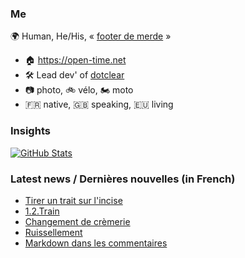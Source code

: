 ### Me

🌍 Human, He/His, « [footer de merde](https://open-time.net/post/2013/07/17/La-veritable-histoire-du-Footer-de-merde-) » 
* 🏠 https://open-time.net 
* 🛠️ Lead dev' of [dotclear](https://git.dotclear.org/dev/dotclear)
* 📷 photo, 🚲 vélo, 🏍️ moto 
* 🇫🇷 native, 🇬🇧 speaking, 🇪🇺 living

### Insights

[![GitHub Stats](https://github-readme-stats-sigma-five.vercel.app/api?username=franck-paul)](https://github.com/franck-paul)

### Latest news / Dernières nouvelles (in French)

<!-- BLOG-POST-LIST:START -->
- [Tirer un trait sur l&#39;incise](https://open-time.net/post/2025/07/07/Tirer-un-trait-sur-l-incise)
- [1.2.Train](https://open-time.net/post/2025/07/06/12Train)
- [Changement de crèmerie](https://open-time.net/post/2025/07/05/Changement-de-cremerie)
- [Ruissellement](https://open-time.net/post/2025/07/04/Ruissellement)
- [Markdown dans les commentaires](https://open-time.net/post/2025/07/03/Markdown-dans-les-commentaires)
<!-- BLOG-POST-LIST:END -->
